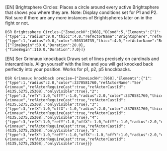 [EN] Brightsphere Circles: Places a circle around every active Brightsphere that shows you where they are.
Note: Display conditions set for P1 and P2. Not sure if there are any more instances of Brightspheres later on in the fight or not.
```
DSR Brightsphere Circles~{"ZoneLockH":[968],"DCond":5,"Elements":{"1":{"type":1,"radius":9.0,"thicc":4.0,"refActorName":"Brightsphere","refActorObjectLife":true,"refActorLifetimeMin":0.0,"refActorLifetimeMax":1.5},"2":{"type":1,"radius":9.0,"color":503316735,"thicc":4.0,"refActorName":"Brightsphere","refActorObjectLife":true,"refActorLifetimeMin":0.0,"refActorLifetimeMax":1.5,"Filled":true}},"UseTriggers":true,"Triggers":[{"TimeBegin":50.0,"Duration":20.0},{"TimeBegin":110.0,"Duration":7.0}]}
```

[EN] Ser Grinnaux knockback
Draws set of lines precisely on cardinals and intercardinals. Align yourself with the line and you will get knocked back perfectly into your position. Works for p1, p2, p5 knockbacks.
```
DSR Grinnaux knockback precise~{"ZoneLockH":[968],"Elements":{"1":{"type":1,"radius":2.0,"color":3370581760,"refActorName":"Ser Grinnaux","refActorRequireCast":true,"refActorCastId":[4135,5275,25308],"onlyVisible":true},"2":{"type":3,"refY":1.0,"offY":-1.0,"radius":2.0,"color":3370581760,"thicc":5.0,"refActorName":"Ser Grinnaux","refActorRequireCast":true,"refActorCastId":[4135,5275,25308],"onlyVisible":true},"3":{"type":3,"refX":1.0,"offX":-1.0,"radius":2.0,"color":3370581760,"thicc":5.0,"refActorName":"Ser Grinnaux","refActorRequireCast":true,"refActorCastId":[4135,5275,25308],"onlyVisible":true},"4":{"type":3,"refX":1.0,"refY":1.0,"offX":-1.0,"offY":-1.0,"radius":2.0,"color":3370581760,"thicc":5.0,"refActorName":"Ser Grinnaux","refActorRequireCast":true,"refActorCastId":[4135,5275,25308],"onlyVisible":true},"5":{"type":3,"refX":1.0,"refY":-1.0,"offX":-1.0,"offY":1.0,"radius":2.0,"color":3370581760,"thicc":5.0,"refActorName":"Ser Grinnaux","refActorRequireCast":true,"refActorCastId":[4135,5275,25308],"onlyVisible":true}}}
```
